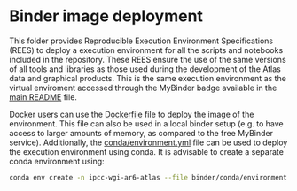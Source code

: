 # Binder image deployment

This folder provides Reproducible Execution Environment Specifications (REES) to deploy a execution environment for all the scripts and notebooks included in the repository. These REES ensure the use of the same versions of all tools and libraries as those used during the development of the Atlas data and graphical products. This is the same execution environment as the virtual enviroment accessed through the MyBinder badge available in the [main README](../README.md) file.

Docker users can use the [Dockerfile](./Dockerfile) file to deploy the image of the environment. This file can also be used in a local binder setup (e.g. to have access to larger amounts of memory, as compared to the free MyBinder service). Additionally, the [conda/environment.yml](conda/environment.yml) file can be used to deploy the execution environment using conda. It is advisable to create a separate conda environment using:

```sh
conda env create -n ipcc-wgi-ar6-atlas --file binder/conda/environment.yml
```


